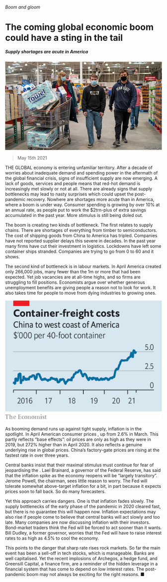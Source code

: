 ###### Boom and gloom

# The coming global economic boom could have a sting in the tail 

##### Supply shortages are acute in America 

![image](images/20210515_ldp502.jpg) 

> May 15th 2021 

THE GLOBAL economy is entering unfamiliar territory. After a decade of worries about inadequate demand and spending power in the aftermath of the global financial crisis, signs of insufficient supply are now emerging. A lack of goods, services and people means that red-hot demand is increasingly met slowly or not at all. There are already signs that supply bottlenecks may lead to nasty surprises which could upset the post-pandemic recovery. Nowhere are shortages more acute than in America, where a boom is under way. Consumer spending is growing by over 10% at an annual rate, as people put to work the $2trn-plus of extra savings accumulated in the past year. More stimulus is still being doled out.

The boom is creating two kinds of bottleneck. The first relates to supply chains. There are shortages of everything from timber to semiconductors. The cost of shipping goods from China to America has tripled. Companies have not reported supplier delays this severe in decades. In the past year many firms have cut their investment in logistics. Lockdowns have left some container ships stranded. Companies are trying to go from 0 to 60 and it shows.


The second kind of bottleneck is in labour markets. In April America created only 266,000 jobs, many fewer than the 1m or more that had been expected. Yet job vacancies are at all-time highs, and so firms are struggling to fill positions. Economists argue over whether generous unemployment benefits are giving people a reason not to look for work. It also takes time for people to move from dying industries to growing ones.

![image](images/20210515_LDC246.png) 


As booming demand runs up against tight supply, inflation is in the spotlight. In April American consumer prices , up from 2.6% in March. This partly reflects “base effects”: oil prices are only as high as they were in 2019, but 272% higher than in April 2020. It also reflects a genuine underlying rise in global prices. China’s factory-gate prices are rising at the fastest rate in over three years.

Central banks insist that their maximal stimulus must continue for fear of jeopardising the . Lael Brainard, a governor of the Federal Reserve, has said that the inflation spike as the economy reopens will be “largely transitory”. Jerome Powell, the chairman, sees little reason to worry. The Fed will tolerate somewhat above-target inflation for a bit, in part because it expects prices soon to fall back. So do many forecasters.

Yet this approach carries dangers. One is that inflation fades slowly. The supply bottlenecks of the early phase of the pandemic in 2020 cleared fast, but there is no guarantee this will happen now. Inflation expectations may also rise if people come to believe that central banks will act slowly and too late. Many companies are now discussing inflation with their investors. Bond-market traders think the Fed will be forced to act sooner than it wants. Bill Dudley, a former governor, worries that the Fed will have to raise interest rates to as high as 4.5% to cool the economy.

This points to the danger that sharp rate rises rock markets. So far the main event has been a sell-off in tech stocks, which is manageable. Banks are well capitalised. Yet the recent implosions of Archegos, a hedge fund, and Greensill Capital, a finance firm, are a reminder of the hidden leverage in a financial system that has come to depend on low interest rates. The post-pandemic boom may not always be exciting for the right reasons. ■

